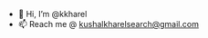 - 👋 Hi, I’m @kkharel
- 📫 Reach me @ kushalkharelsearch@gmail.com

<!---
kkharel/kkharel is a ✨ special ✨ repository because its `README.md` (this file) appears on your GitHub profile.
You can click the Preview link to take a look at your changes.
--->
